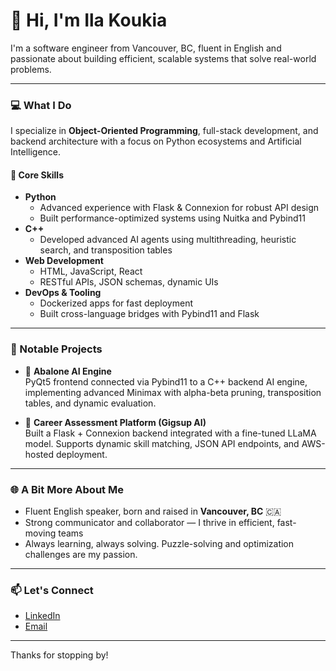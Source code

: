 # 👋 Hi, I'm Ila Koukia

I'm a software engineer from Vancouver, BC, fluent in English and passionate about building efficient, scalable systems that solve real-world problems.

---

### 💻 What I Do

I specialize in **Object-Oriented Programming**, full-stack development, and backend architecture with a focus on Python ecosystems and Artificial Intelligence.

#### 🧠 Core Skills

- **Python**  
  - Advanced experience with Flask & Connexion for robust API design  
  - Built performance-optimized systems using Nuitka and Pybind11  
- **C++**  
  - Developed advanced AI agents using multithreading, heuristic search, and transposition tables  
- **Web Development**  
  - HTML, JavaScript, React  
  - RESTful APIs, JSON schemas, dynamic UIs  
- **DevOps & Tooling**  
  - Dockerized apps for fast deployment  
  - Built cross-language bridges with Pybind11 and Flask

---

### 🔧 Notable Projects

- 🧠 **Abalone AI Engine**  
  PyQt5 frontend connected via Pybind11 to a C++ backend AI engine, implementing advanced Minimax with alpha-beta pruning, transposition tables, and dynamic evaluation.

- 🧪 **Career Assessment Platform (Gigsup AI)**  
  Built a Flask + Connexion backend integrated with a fine-tuned LLaMA model. Supports dynamic skill matching, JSON API endpoints, and AWS-hosted deployment.

---

### 🌐 A Bit More About Me

- Fluent English speaker, born and raised in **Vancouver, BC** 🇨🇦  
- Strong communicator and collaborator — I thrive in efficient, fast-moving teams  
- Always learning, always solving. Puzzle-solving and optimization challenges are my passion.

---

### 📫 Let's Connect

- [LinkedIn](https://www.linkedin.com/in/ilagko) 
- [Email](mailto:ila.g.koukia@gmail.com)

---

Thanks for stopping by!
